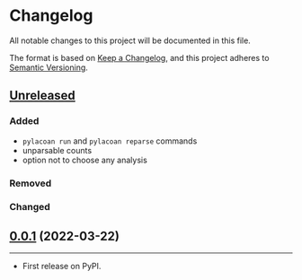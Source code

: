 # Changelog
All notable changes to this project will be documented in this file.

The format is based on [Keep a Changelog](https://keepachangelog.com/en/1.0.0/),
and this project adheres to [Semantic Versioning](https://semver.org/spec/v2.0.0.html).

## [Unreleased]

### Added
* `pylacoan run` and `pylacoan reparse` commands
* unparsable counts
* option not to choose any analysis

### Removed

### Changed

## [0.0.1] (2022-03-22)
------------------

* First release on PyPI.


[Unreleased]: https://github.com/fmatter/pylacoan/compare/v1.0.0...HEAD
[0.0.1]: https://github.com/fmatter/pylacoan/releases/tag/v0.0.1
